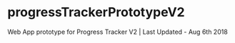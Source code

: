 # progressTrackerPrototypeV2
Web App prototype for Progress Tracker V2 | Last Updated - Aug 6th 2018
